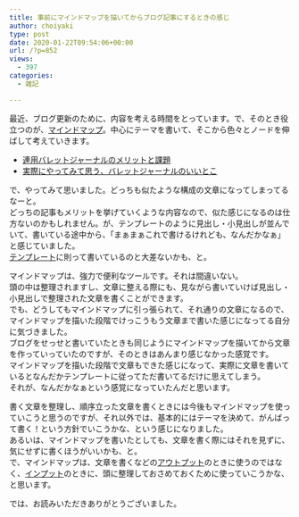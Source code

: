 ```yaml
---
title: 事前にマインドマップを描いてからブログ記事にするときの感じ
author: choiyaki
type: post
date: 2020-01-22T09:54:06+00:00
url: /?p=852
views:
  - 397
categories:
  - 雑記

---
```

最近、ブログ更新のために、内容を考える時間をとっています。で、そのとき役立つのが、[マインドマップ][1]。中心にテーマを書いて、そこから色々とノードを伸ばして考えていきます。

  * [連用バレットジャーナルのメリットと課題][2]
  * [実際にやってみて思う、バレットジャーナルのいいとこ][3]

で、やってみて思いました。どっちも似たような構成の文章になってしまってるなーと。  
どっちの記事もメリットを挙げていくような内容なので、似た感じになるのは仕方ないのかもしれません。が、テンプレートのように見出し・小見出しが並んでいて、書いている途中から、「まぁまぁこれで書けるけれども、なんだかなぁ」と感じていました。  
[テンプレート][4]に則って書いているのと大差ないかも、と。

マインドマップは、強力で便利なツールです。それは間違いない。  
頭の中は整理されますし、文章に整える際にも、見ながら書いていけば見出し・小見出しで整理された文章を書くことができます。  
でも、どうしてもマインドマップに引っ張られて、それ通りの文章になるので、マインドマップを描いた段階でけっこうもう文章まで書いた感じになってる自分に気づきました。  
ブログをせっせと書いていたときも同じようにマインドマップを描いてから文章を作っていっていたのですが、そのときはあんまり感じなかった感覚です。  
マインドマップを描いた段階で文章もできた感じになって、実際に文章を書いているとなんだかテンプレートに従ってただ書いてるだけに思えてしまう。  
それが、なんだかなぁという感覚になっていたんだと思います。

書く文章を整理し、順序立った文章を書くときには今後もマインドマップを使っていこうと思うのですが、それ以外では、基本的にはテーマを決めて、がんばって書く！という方針でいこうかな、という感じになりました。  
あるいは、マインドマップを書いたとしても、文章を書く際にはそれを見ずに、気にせずに書くほうがいいかも、と。  
で、マインドマップは、文章を書くなどの[アウトプット][5]のときに使うのではなく、[インプット][6]のときに、頭に整理しておさめておくために使っていこうかな、と思います。

では、お読みいただきありがとうございました。

 [1]: https://scrapbox.io/choiyaki-hondana/%E3%83%9E%E3%82%A4%E3%83%B3%E3%83%89%E3%83%9E%E3%83%83%E3%83%97
 [2]: https://choiyaki.com/?p=850
 [3]: https://choiyaki.com/?p=848
 [4]: https://scrapbox.io/choiyaki-hondana/%E3%83%86%E3%83%B3%E3%83%97%E3%83%AC%E3%83%BC%E3%83%88
 [5]: https://scrapbox.io/choiyaki-hondana/%E3%82%A2%E3%82%A6%E3%83%88%E3%83%97%E3%83%83%E3%83%88
 [6]: https://scrapbox.io/choiyaki-hondana/%E3%82%A4%E3%83%B3%E3%83%97%E3%83%83%E3%83%88